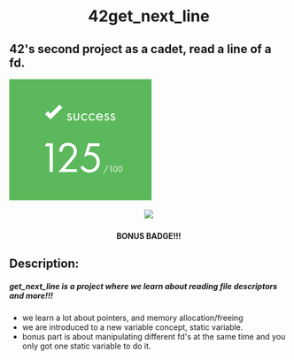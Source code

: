 <div align = center>

# 42get_next_line

</div>

## 42's second project as a cadet, read a line of a fd.

![Alt text](.github/Screenshot%20from%202023-06-18%2023-37-08.png)

<div align = center>

![](https://game.42sp.org.br/static/assets/achievements/get_next_linen.png)
 
#### BONUS BADGE!!!

 </div>

 ## Description:

##### ___get_next_line is a project where we learn about reading file descriptors and more!!!___

- we learn a lot about pointers, and memory allocation/freeing
- we are introduced to a new variable concept, static variable.
- bonus part is about manipulating different fd's at the same time and you only got one static variable to do it.
